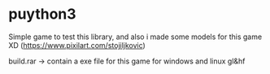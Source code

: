 # puython3


Simple game to test this library, and also i made some models for this game  XD (https://www.pixilart.com/stojiljkovic) 

build.rar -> contain a exe file for this game for windows and linux gl&hf 
